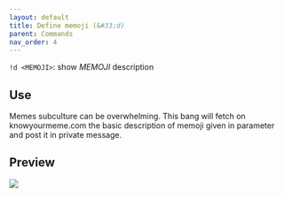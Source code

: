 ```yaml
---
layout: default
title: Define memoji (&#33;d) 
parent: Commands
nav_order: 4
---
```


`!d <MEMOJI>`: show *MEMOJI* description 

## Use

Memes subculture can be overwhelming. This bang will fetch on knowyourmeme.com the basic 
description of memoji given in parameter and post it in private message.

## Preview

![](https://i.imgur.com/Qs0BY1L.png)
